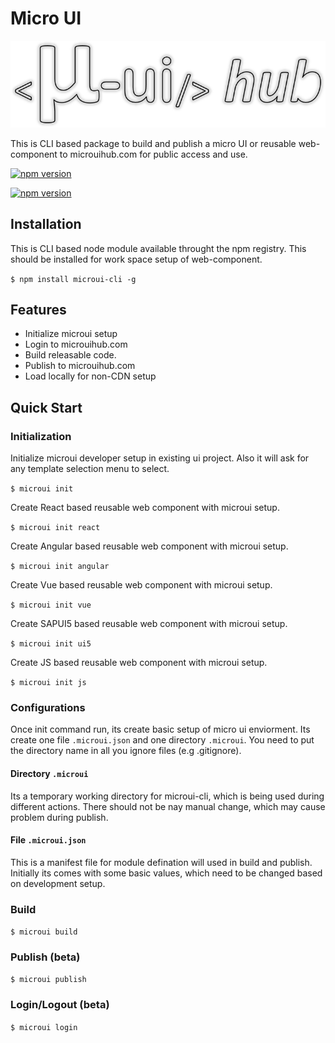 # Micro UI

[![img](base_logo.png)](https://microuihub.com)


This is CLI based package to build and publish a micro UI or reusable web-component to microuihub.com for public access and use. 

[![npm version](https://img.shields.io/npm/v/microui-cli.svg)](https://www.npmjs.com/package/microui-cli)

[![npm version](https://img.shields.io/npm/dm/microui-cli.svg)](https://www.npmjs.com/package/microui-cli)


## Installation
This is CLI based node module available throught the npm registry. This should be installed for work space setup of web-component.

``
$ npm install microui-cli -g
``

## Features
* Initialize microui setup
* Login to microuihub.com
* Build releasable code.
* Publish to microuihub.com
* Load locally for non-CDN setup

## Quick Start

### Initialization
Initialize microui developer setup in existing ui project. Also it will ask for any template selection menu to select.

``$ microui init ``

Create React based reusable web component with microui setup.

``$ microui init react``

Create Angular based reusable web component with microui setup.

``$ microui init angular``

Create Vue based reusable web component with microui setup.

``$ microui init vue``

Create SAPUI5 based reusable web component with microui setup.

``$ microui init ui5``


Create JS based reusable web component with microui setup.

``$ microui init js``


### Configurations

Once init command run, its create basic setup of micro ui enviorment. Its create one file `.microui.json` and one directory `.microui`. You need to put the directory name in all you ignore files (e.g .gitignore).

#### Directory ``.microui``

Its a temporary working directory for microui-cli, which is being used during different actions. There should not be nay manual change, which may cause problem during publish.

#### File ``.microui.json``

This is a manifest file for module defination will used in build and publish. Initially its comes with some basic values, which need to be changed based on development setup.

### Build 

``$ microui build``

### Publish (beta)

``$ microui publish``

### Login/Logout (beta)

``$ microui login``